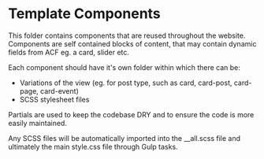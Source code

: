 # Template Components

This folder contains components that are reused throughout the website. Components are self contained blocks of content, that may contain dynamic fields from ACF eg. a card, slider etc.

Each component should have it's own folder within which there can be:

- Variations of the view (eg. for post type, such as card, card-post, card-page, card-event)
- SCSS stylesheet files

Partials are used to keep the codebase DRY and to ensure the code is more easily maintained.

Any SCSS files will be automatically imported into the \_\_all.scss file and ultimately the main style.css file through Gulp tasks.
